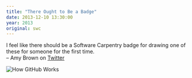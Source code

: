 ```yaml
---
title: "There Ought to Be a Badge"
date: 2013-12-10 13:30:00
year: 2013
original: swc
---
```

<p>
  I feel like there should be a Software Carpentry badge for drawing one of these for someone for the first time.
  <br>
  – Amy Brown on <a href="https://twitter.com/amyrbrown/status/410480413808009216">Twitter</a>
</p>
<p>
  <img src="{{'/files/2013/12/how-github-works.jpg' | relative_url}}" alt="How GitHub Works" />
</p>

